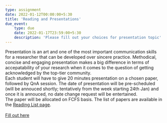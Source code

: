 ```yaml
---
type: assignment
date: 2022-01-12T00:00:00+5:30
title: 'Reading and Presentations'
due_event: 
    type: due
    date: 2022-01-17T23:59:00+5:30
    description: 'Please fill out your choices for presentation topic'
---
```

Presentation is an art and one of the most important communication skills for a researcher that can be developed over sincere practice. Methodical, concise and engaging presentation makes a big difference in terms of accepatability of your research when it comes to the question of getting acknowledged by the top-tier community.
<br />
Each student will have to give 20 minutes presentation on a chosen paper, followed by QnA session. The date of presentation will be pre-scheduled (will be annouced shortly; tentatively from the week starting 24th Jan) and once it is annouced, no date change request will be entertained. 
<br />
The paper will be allocated on FCFS basis. The list of papers are available in the [Reading List page](/readinglist/).
<br />
<br />
[Fill out here](https://forms.gle/GPuaGoY6N27mHecV6)
